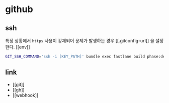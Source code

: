 # github

## ssh
특정 상황에서 `https` 사용이 강제되어 문제가 발생하는 경우 [[.gitconfig-url]] 을 설정한다.
[[env]]
```sh
GIT_SSH_COMMAND='ssh -i [KEY_PATH]' bundle exec fastlane build phase:dev
```

## link
- [[git]]
- [[gh]]
- [[webhook]]

